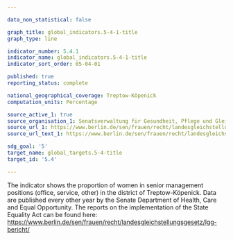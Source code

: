 ```yaml
---

data_non_statistical: false

graph_title: global_indicators.5-4-1-title
graph_type: line

indicator_number: 5.4.1
indicator_name: global_indicators.5-4-1-title
indicator_sort_order: 05-04-01

published: true
reporting_status: complete

national_geographical_coverage: Treptow-Köpenick
computation_units: Percentage

source_active_1: true
source_organisation_1: Senatsverwaltung für Gesundheit, Pflege und Gleichstellung - Abteilung Frauen und Gleichstellung
source_url_1: https://www.berlin.de/sen/frauen/recht/landesgleichstellungsgesetz/lgg-bericht/
source_url_text_1: https://www.berlin.de/sen/frauen/recht/landesgleichstellungsgesetz/lgg-bericht/

sdg_goal: '5'
target_name: global_targets.5-4-title
target_id: '5.4'

---
```


The indicator shows the proportion of women in senior management positions (office, service, other) in the district of Treptow-Köpenick. Data are published every other year by the Senate Department of Health, Care and Equal Opportunity. The reports on the implementation of the State Equality Act can be found here: 
<a href="https://www.berlin.de/sen/frauen/recht/landesgleichstellungsgesetz/lgg-bericht">https://www.berlin.de/sen/frauen/recht/landesgleichstellungsgesetz/lgg-bericht/</a>

